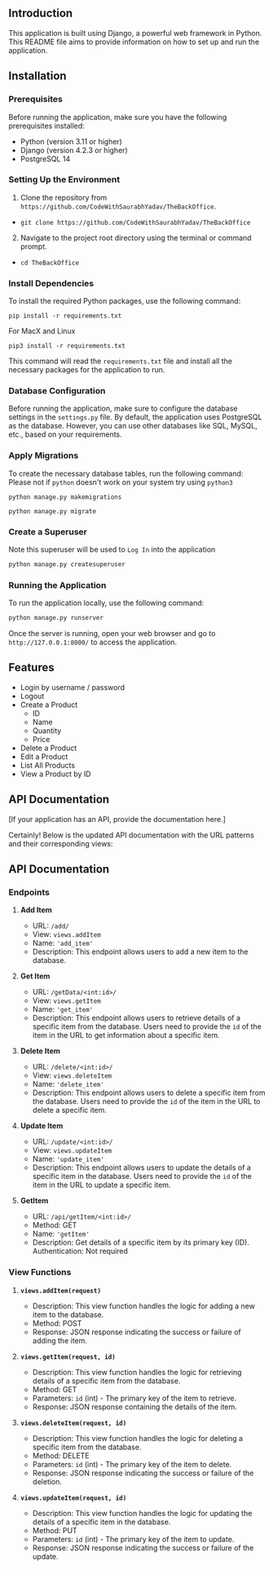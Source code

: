## Introduction

This application is built using Django, a powerful web framework in Python. This README file aims to provide information on how to set up and run the application.

## Installation

### Prerequisites

Before running the application, make sure you have the following prerequisites installed:

- Python (version 3.11 or higher)
- Django (version 4.2.3 or higher)
- PostgreSQL 14

### Setting Up the Environment

1. Clone the repository from `https://github.com/CodeWithSaurabhYadav/TheBackOffice`.
- `git clone https://github.com/CodeWithSaurabhYadav/TheBackOffice`
2. Navigate to the project root directory using the terminal or command prompt.
- `cd TheBackOffice`

### Install Dependencies

To install the required Python packages, use the following command:

```
pip install -r requirements.txt
```
For MacX and Linux
```
pip3 install -r requirements.txt
```

This command will read the `requirements.txt` file and install all the necessary packages for the application to run.

### Database Configuration

Before running the application, make sure to configure the database settings in the `settings.py` file. By default, the application uses PostgreSQL as the database. However, you can use other databases like SQL, MySQL, etc., based on your requirements.

### Apply Migrations

To create the necessary database tables, run the following command:
Please not if `python` doesn't work on your system try using `python3`

```
python manage.py makemigrations
```
```
python manage.py migrate
```

### Create a Superuser

Note this superuser will be used to `Log In` into the application

```bash
python manage.py createsuperuser
```

### Running the Application

To run the application locally, use the following command:

```bash
python manage.py runserver
```

Once the server is running, open your web browser and go to `http://127.0.0.1:8000/` to access the application.

## Features

- Login by username / password
- Logout
- Create a Product
    - ID
    - Name
    - Quantity
    - Price
- Delete a Product
- Edit a Product
- List All Products
- View a Product by ID

## API Documentation

[If your application has an API, provide the documentation here.]


Certainly! Below is the updated API documentation with the URL patterns and their corresponding views:

## API Documentation

### Endpoints

1. **Add Item**
   - URL: `/add/`
   - View: `views.addItem`
   - Name: `'add_item'`
   - Description: This endpoint allows users to add a new item to the database.

2. **Get Item**
   - URL: `/getData/<int:id>/`
   - View: `views.getItem`
   - Name: `'get_item'`
   - Description: This endpoint allows users to retrieve details of a specific item from the database. Users need to provide the `id` of the item in the URL to get information about a specific item.

3. **Delete Item**
   - URL: `/delete/<int:id>/`
   - View: `views.deleteItem`
   - Name: `'delete_item'`
   - Description: This endpoint allows users to delete a specific item from the database. Users need to provide the `id` of the item in the URL to delete a specific item.

4. **Update Item**
   - URL: `/update/<int:id>/`
   - View: `views.updateItem`
   - Name: `'update_item'`
   - Description: This endpoint allows users to update the details of a specific item in the database. Users need to provide the `id` of the item in the URL to update a specific item.

5. **GetItem**

    - URL: `/api/getItem/<int:id>/`
    - Method: GET
    - Name: `'getItem'`
    - Description: Get details of a specific item by its primary key (ID).
Authentication: Not required

### View Functions

1. **`views.addItem(request)`**
   - Description: This view function handles the logic for adding a new item to the database.
   - Method: POST
   - Response: JSON response indicating the success or failure of adding the item.

2. **`views.getItem(request, id)`**
   - Description: This view function handles the logic for retrieving details of a specific item from the database.
   - Method: GET
   - Parameters: `id` (int) - The primary key of the item to retrieve.
   - Response: JSON response containing the details of the item.

3. **`views.deleteItem(request, id)`**
   - Description: This view function handles the logic for deleting a specific item from the database.
   - Method: DELETE
   - Parameters: `id` (int) - The primary key of the item to delete.
   - Response: JSON response indicating the success or failure of the deletion.

4. **`views.updateItem(request, id)`**
   - Description: This view function handles the logic for updating the details of a specific item in the database.
   - Method: PUT
   - Parameters: `id` (int) - The primary key of the item to update.
   - Response: JSON response indicating the success or failure of the update.